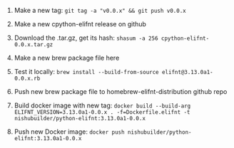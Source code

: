 1. Make a new tag: `git tag -a "v0.0.x" && git push v0.0.x`

2. Make a new cpython-elifnt release on github

3. Download the .tar.gz, get its hash: `shasum -a 256 cpython-elifnt-0.0.x.tar.gz`

4. Make a new brew package file here

5. Test it locally: `brew install --build-from-source elifnt@3.13.0a1-0.0.x.rb`

6. Push new brew package file to homebrew-elifnt-distribution github repo

7. Build docker image with new tag: `docker build --build-arg ELIFNT_VERSION=3.13.0a1-0.0.x . -f=Dockerfile.elifnt -t nishubuilder/python-elifnt:3.13.0a1-0.0.x`

8. Push new Docker image: `docker push nishubuilder/python-elifnt:3.13.0a1-0.0.x`
